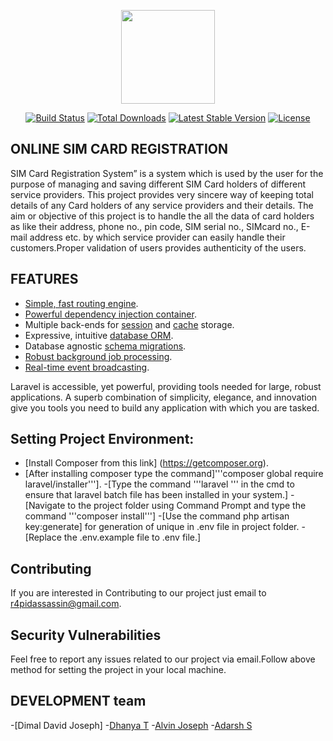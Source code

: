 <p align="center"><a href="https://laravel.com" target="_blank"><img width="150"src="https://laravel.com/laravel.png"></a></p>

<p align="center">
<a href="https://travis-ci.org/laravel/framework"><img src="https://travis-ci.org/laravel/framework.svg" alt="Build Status"></a>
<a href="https://packagist.org/packages/laravel/framework"><img src="https://poser.pugx.org/laravel/framework/d/total.svg" alt="Total Downloads"></a>
<a href="https://packagist.org/packages/laravel/framework"><img src="https://poser.pugx.org/laravel/framework/v/stable.svg" alt="Latest Stable Version"></a>
<a href="https://packagist.org/packages/laravel/framework"><img src="https://poser.pugx.org/laravel/framework/license.svg" alt="License"></a>
</p>

## ONLINE SIM CARD REGISTRATION

SIM Card Registration System” is a system which is used by the user for the purpose of managing and saving different SIM Card holders of different service providers. This project provides very sincere way of keeping total details of any Card holders of any service providers and their details. The aim or objective of this project is to handle the all the data of card holders as like their address, phone no., pin code, SIM serial no., SIMcard no., E-mail address etc. by which service provider can easily handle their customers.Proper validation of users provides authenticity of the users.

## FEATURES
- [Simple, fast routing engine](https://laravel.com/docs/routing).
- [Powerful dependency injection container](https://laravel.com/docs/container).
- Multiple back-ends for [session](https://laravel.com/docs/session) and [cache](https://laravel.com/docs/cache) storage.
- Expressive, intuitive [database ORM](https://laravel.com/docs/eloquent).
- Database agnostic [schema migrations](https://laravel.com/docs/migrations).
- [Robust background job processing](https://laravel.com/docs/queues).
- [Real-time event broadcasting](https://laravel.com/docs/broadcasting).

Laravel is accessible, yet powerful, providing tools needed for large, robust applications. A superb combination of simplicity, elegance, and innovation give you tools you need to build any application with which you are tasked.

## Setting Project Environment:
- [Install Composer from this link] (https://getcomposer.org).
- [After installing composer type the command]'''composer global require laravel/installer'''].
-[Type the command '''laravel ''' in the cmd to ensure that laravel batch file has been installed in your system.]
-[Navigate to the project folder using Command Prompt and type the command '''composer install''']
-[Use the command php artisan key:generate] for generation of unique in .env file in project folder.
-[Replace the .env.example file to .env file.]


## Contributing

If you are interested in Contributing to our project just email to r4pidassassin@gmail.com.

## Security Vulnerabilities

Feel free to report any issues related to our project via email.Follow above method for setting the project in your local machine.

## DEVELOPMENT team

-[Dimal David Joseph]
-[Dhanya T](https://github.com/DHANYA607)
-[Alvin Joseph](https://github.com/alvinjosephk)
-[Adarsh S](https://github.com/adhi1234/)
